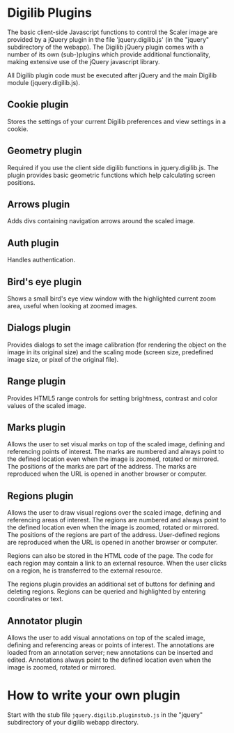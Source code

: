 # Digilib Plugins #

The basic client-side Javascript functions to control the Scaler image are provided by a jQuery plugin in the file 'jquery.digilib.js' (in the "jquery" subdirectory of the webapp). The Digilib jQuery plugin comes with a number of its own (sub-)plugins which provide additional functionality, making extensive use of the jQuery javascript library.

All Digilib plugin code must be executed after jQuery and the main Digilib module (jquery.digilib.js).

## Cookie plugin ##

Stores the settings of your current Digilib preferences and view settings in a cookie.

## Geometry plugin ##

Required if you use the client side digilib functions in jquery.digilib.js. The plugin provides basic geometric functions which help calculating screen positions.

## Arrows plugin ##

Adds divs containing navigation arrows around the scaled image.

## Auth plugin ##

Handles authentication.

## Bird's eye plugin ##

Shows a small bird's eye view window with the highlighted current zoom area, useful when looking at zoomed images.

## Dialogs plugin ##

Provides dialogs to set the image calibration (for rendering the object on the image in its original size) and the scaling mode (screen size, predefined image size, or pixel of the original file).

## Range plugin ##

Provides HTML5 range controls for setting brightness, contrast and color values of the scaled image.

## Marks plugin ##

Allows the user to set visual marks on top of the scaled image, defining and referencing points of interest. The marks are numbered and always point to the defined location even when the image is zoomed, rotated or mirrored. The positions of the marks are part of the address. The marks are reproduced when the URL is opened in another browser or computer.

## Regions plugin ##

Allows the user to draw visual regions over the scaled image, defining and referencing areas of interest. The regions are numbered and always point to the defined location even when the image is zoomed, rotated or mirrored. The positions of the regions are part of the address. User-defined regions are reproduced when the URL is opened in another browser or computer.

Regions can also be stored in the HTML code of the page. The code for each region may contain a link to an external resource. When the user clicks on a region, he is transferred to the external resource.

The regions plugin provides an additional set of buttons for defining and deleting regions. Regions can be queried and highlighted by entering coordinates or text.

## Annotator plugin ##

Allows the user to add visual annotations on top of the scaled image, defining and referencing areas or points of interest. The annotations are loaded from an annotation server; new annotations can be inserted and edited. Annotations always point to the defined location even when the image is zoomed, rotated or mirrored.

# How to write your own plugin #

Start with the stub file `jquery.digilib.pluginstub.js` in the "jquery" subdirectory of your digilib webapp directory.

